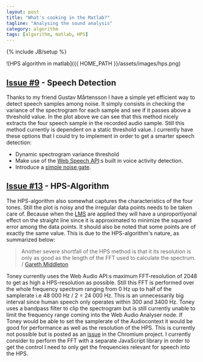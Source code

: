 ```yaml
---
layout: post
title: "What's cooking in the Matlab?"
tagline: "Analysing the sound analysis"
category: algorithm
tags: [algorithm, matlab, HPS]
---
```

{% include JB/setup %}

![HPS algorithm in matlab]({{ HOME_PATH }}/assets/images/hps.png)

[Issue #9](https://github.com/biggestT/toney/issues/9) - Speech Detection
--------------------

Thanks to my friend Gustav Mårtensson I have a simple yet efficient way to detect speech samples among noise. It simply consists in checking the variance of the spectrogram for each sample and see if it passes above a threshold value. In the plot above we can see that this method nicely extracts the four speech sample in the recorded audio sample. Still this method currently is dependent on a static threshold value. I currently have these options that I could try to implement in order to get a smarter speech detection:

- Dynamic spectrogram variance threshold
- Make use of the [Web Speech API](https://dvcs.w3.org/hg/speech-api/raw-file/tip/speechapi.html):s built in voice activity detection.
- Introduce a [simple noise gate](http://en.wikipedia.org/wiki/Noise_gate).

[Issue #13](https://github.com/biggestT/toney/issues/13) - HPS-Algorithm
-------------------------------------------------------------------------------------------
The HPS-algorithm also somewhat captures the characteristics of the four tones. Still the plot is noisy and the irregular data points needs to be taken care of. Because when the [LMS](http://biggestt.github.io/toney/algorithm/2013/07/11/simple-linear-regression/) are applied they will have a unproportiyonal effect on the straight line since it is approximated to minimize the squared error among the data points. It should also be noted that some points are of exactly the same value. This is due to the HPS-algorithm's nature, as summarized below:

> Another severe shortfall of the HPS method is that it its resolution is only
> as good as the length of the FFT used to calculate the spectrum.
> / [Gareth Middleton](http://cnx.org/content/m11714/latest/)

Toney currently uses the Web Audio API:s maximum FFT-resolution of 2048 to get as high a HPS-resolution as possible. Still this FFT is performed over the whole frequency spectrum ranging from 0 Hz up to half of the samplerate i.e 48 000 Hz / 2 = 24  000 Hz. This is an unnecessarily big interval since human speech only operates within 300 and 3400 Hz. Toney uses a bandpass filter to clip the spectrogram but is still currently unable to limit the frequency range coming into the Web Audio Analyser node. If Toney would be able to set the samplerate of the Audiocontext it would be good for performance as well as the resolution of the HPS. This is currently not possible but is posted as an [issue](https://code.google.com/p/chromium/issues/detail?id=73062) in the Chromium project. I currently consider to perform the FFT with a separate JavaScript library in order to get the control I need to only get the frequencies relevant for speech into the HPS. 


